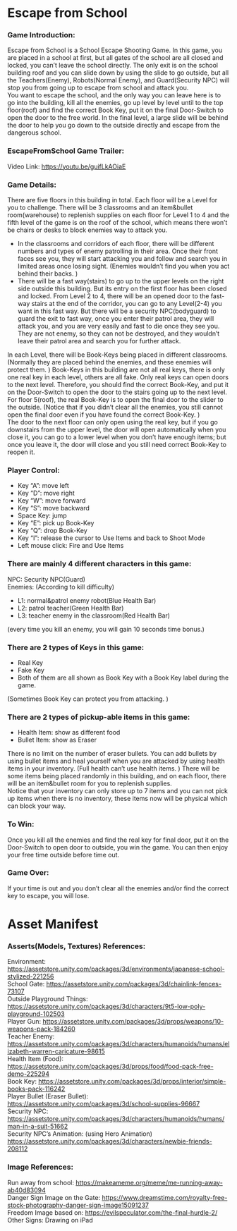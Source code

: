 # Escape from School 
### Game Introduction:
Escape from School is a School Escape Shooting Game. In this game, you are placed in a school at first, but all gates of the school are all closed and locked, you can’t leave the school directly. The only exit is on the school building roof and you can slide down by using the slide to go outside, but all the Teachers(Enemy), Robots(Normal Enemy), and Guard(Security NPC) will stop you from going up to escape from school and attack you.  
You want to escape the school, and the only way you can leave here is to go into the building, kill all the enemies, go up level by level until to the top floor(roof) and find the correct Book Key, put it on the final Door-Switch to open the door to the free world. In the final level, a large slide will be behind the door to help you go down to the outside directly and escape from the dangerous school. 
### EscapeFromSchool Game Trailer:
Video Link: https://youtu.be/guifLkAOiaE
### Game Details:
There are five floors in this building in total. Each floor will be a Level for you to challenge. There will be 3 classrooms and an item&bullet room(warehouse) to replenish supplies on each floor for Level 1 to 4 and the fifth level of the game is on the roof of the school, which means there won’t be chairs or desks to block enemies way to attack you.  
- In the classrooms and corridors of each floor, there will be different numbers and types of enemy patrolling in their area. Once their front faces see you, they will start attacking you and follow and search you in limited areas once losing sight. (Enemies wouldn’t find you when you act behind their backs. )  
- There will be a fast way(stairs) to go up to the upper levels on the right side outside this building. But its entry on the first floor has been closed and locked. From Level 2 to 4, there will be an opened door to the fast-way stairs at the end of the corridor, you can go to any Level(2-4) you want in this fast way. But there will be a security NPC(bodyguard) to guard the exit to fast way, once you enter their patrol area, they will attack you, and you are very easily and fast to die once they see you. They are not enemy, so they can not be destroyed, and they wouldn’t leave their patrol area and search you for further attack.  

In each Level, there will be Book-Keys being placed in different classrooms. (Normally they are placed behind the enemies, and these enemies will protect them. ) Book-Keys in this building are not all real keys, there is only one real key in each level, others are all fake. Only real keys can open doors to the next level. Therefore, you should find the correct Book-Key, and put it on the Door-Switch to open the door to the stairs going up to the next level. For floor 5(roof), the real Book-Key is to open the final door to the slider to the outside. (Notice that if you didn’t clear all the enemies, you still cannot open the final door even if you have found the correct Book-Key. )  
The door to the next floor can only open using the real key, but if you go downstairs from the upper level, the door will open automatically when you close it, you can go to a lower level when you don’t have enough items; but once you leave it, the door will close and you still need correct Book-Key to reopen it. 
### Player Control:
- Key “A”: move left  
- Key “D”: move right  
- Key “W”: move forward  
- Key “S”: move backward  
- Space Key: jump  
- Key “E”: pick up Book-Key  
- Key “Q”: drop Book-Key  
- Key “I”: release the cursor to Use Items and back to Shoot Mode  
- Left mouse click: Fire and Use Items
### There are mainly 4 different characters in this game: 
NPC: Security NPC(Guard)   
Enemies: (According to kill difficulty)    
- L1: normal&patrol enemy robot(Blue Health Bar)  
- L2: patrol teacher(Green Health Bar)  
- L3: teacher enemy in the classroom(Red Health Bar)

(every time you kill an enemy, you will gain 10 seconds time bonus.)  
### There are 2 types of Keys in this game: 
- Real Key  
- Fake Key  
- Both of them are all shown as Book Key with a Book Key label during the game.

(Sometimes Book Key can protect you from attacking. )
### There are 2 types of pickup-able items in this game: 
- Health Item: show as different food   
- Bullet Item: show as Eraser

There is no limit on the number of eraser bullets. You can add bullets by using bullet items and heal yourself when you are attacked by using health items in your inventory. (Full health can’t use health items. ) There will be some items being placed randomly in this building, and on each floor, there will be an item&bullet room for you to replenish supplies.  
Notice that your inventory can only store up to 7 items and you can not pick up items when there is no inventory, these items now will be physical which can block your way.  
### To Win: 
Once you kill all the enemies and find the real key for final door, put it on the Door-Switch to open door to outside, you win the game. You can then enjoy your free time outside before time out. 
### Game Over: 
If your time is out and you don’t clear all the enemies and/or find the correct key to escape, you will lose.  

# Asset Manifest
### Asserts(Models, Textures) References: 
Environment: 
https://assetstore.unity.com/packages/3d/environments/japanese-school-stylized-221256  
School Gate: 
https://assetstore.unity.com/packages/3d/chainlink-fences-73107  
Outside Playground Things: 
https://assetstore.unity.com/packages/3d/characters/9t5-low-poly-playground-102503  
Player Gun: 
https://assetstore.unity.com/packages/3d/props/weapons/10-weapons-pack-184260  
Teacher Enemy: 
https://assetstore.unity.com/packages/3d/characters/humanoids/humans/elizabeth-warren-caricature-98615  
Health Item (Food): 
https://assetstore.unity.com/packages/3d/props/food/food-pack-free-demo-225294  
Book Key: 
https://assetstore.unity.com/packages/3d/props/interior/simple-books-pack-116242  
Player Bullet (Eraser Bullet): 
https://assetstore.unity.com/packages/3d/school-supplies-96667  
Security NPC: 
https://assetstore.unity.com/packages/3d/characters/humanoids/humans/man-in-a-suit-51662  
Security NPC’s Animation: (using Hero Animation) 
https://assetstore.unity.com/packages/3d/characters/newbie-friends-208112
### Image References: 
Run away from school: https://makeameme.org/meme/me-running-away-ab40d83094  
Danger Sign Image on the Gate: https://www.dreamstime.com/royalty-free-stock-photography-danger-sign-image15091237  
Freedom Image based on: https://evilspeculator.com/the-final-hurdle-2/  
Other Signs: Drawing on iPad

